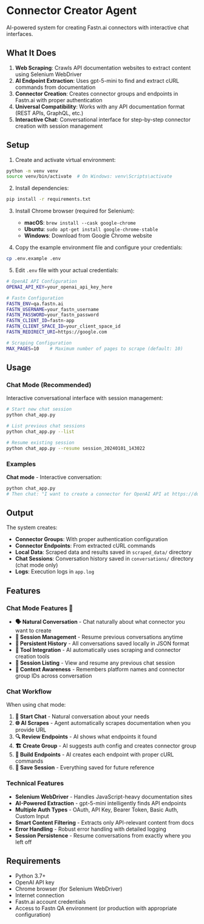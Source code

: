# Connector Creator Agent

AI-powered system for creating Fastn.ai connectors with interactive chat interfaces.

## What It Does

1. **Web Scraping**: Crawls API documentation websites to extract content using Selenium WebDriver
2. **AI Endpoint Extraction**: Uses gpt-5-mini to find and extract cURL commands from documentation
3. **Connector Creation**: Creates connector groups and endpoints in Fastn.ai with proper authentication
4. **Universal Compatibility**: Works with any API documentation format (REST APIs, GraphQL, etc.)
5. **Interactive Chat**: Conversational interface for step-by-step connector creation with session management

## Setup

1. Create and activate virtual environment:
```bash
python -m venv venv
source venv/bin/activate  # On Windows: venv\Scripts\activate
```

2. Install dependencies:
```bash
pip install -r requirements.txt
```

3. Install Chrome browser (required for Selenium):
   - **macOS**: `brew install --cask google-chrome`
   - **Ubuntu**: `sudo apt-get install google-chrome-stable`  
   - **Windows**: Download from Google Chrome website

4. Copy the example environment file and configure your credentials:
```bash
cp .env.example .env
```

5. Edit `.env` file with your actual credentials:
```bash
# OpenAI API Configuration
OPENAI_API_KEY=your_openai_api_key_here

# Fastn Configuration
FASTN_ENV=qa.fastn.ai
FASTN_USERNAME=your_fastn_username
FASTN_PASSWORD=your_fastn_password
FASTN_CLIENT_ID=fastn-app
FASTN_CLIENT_SPACE_ID=your_client_space_id
FASTN_REDIRECT_URI=https://google.com

# Scraping Configuration
MAX_PAGES=10    # Maximum number of pages to scrape (default: 10)
```

## Usage

### Chat Mode (Recommended)
Interactive conversational interface with session management:

```bash
# Start new chat session
python chat_app.py

# List previous chat sessions
python chat_app.py --list

# Resume existing session
python chat_app.py --resume session_20240101_143022
```

### Examples

**Chat mode** - Interactive conversation:
```bash
python chat_app.py
# Then chat: "I want to create a connector for OpenAI API at https://docs.openai.com/api"
```

## Output

The system creates:
- **Connector Groups**: With proper authentication configuration
- **Connector Endpoints**: From extracted cURL commands
- **Local Data**: Scraped data and results saved in `scraped_data/` directory
- **Chat Sessions**: Conversation history saved in `conversations/` directory (chat mode only)
- **Logs**: Execution logs in `app.log`

## Features

### Chat Mode Features 💬
- **🗣️ Natural Conversation** - Chat naturally about what connector you want to create
- **📁 Session Management** - Resume previous conversations anytime
- **🔄 Persistent History** - All conversations saved locally in JSON format
- **🤖 Tool Integration** - AI automatically uses scraping and connector creation tools
- **📝 Session Listing** - View and resume any previous chat session
- **🎯 Context Awareness** - Remembers platform names and connector group IDs across conversation

### Chat Workflow
When using chat mode:

1. **💬 Start Chat** - Natural conversation about your needs
2. **🌐 AI Scrapes** - Agent automatically scrapes documentation when you provide URL
3. **🔍 Review Endpoints** - AI shows what endpoints it found
4. **🏗️ Create Group** - AI suggests auth config and creates connector group
5. **🔧 Build Endpoints** - AI creates each endpoint with proper cURL commands
6. **💾 Save Session** - Everything saved for future reference

### Technical Features
- **Selenium WebDriver** - Handles JavaScript-heavy documentation sites
- **AI-Powered Extraction** - gpt-5-mini intelligently finds API endpoints
- **Multiple Auth Types** - OAuth, API Key, Bearer Token, Basic Auth, Custom Input
- **Smart Content Filtering** - Extracts only API-relevant content from docs
- **Error Handling** - Robust error handling with detailed logging
- **Session Persistence** - Resume conversations from exactly where you left off

## Requirements

- Python 3.7+
- OpenAI API key
- Chrome browser (for Selenium WebDriver)
- Internet connection
- Fastn.ai account credentials
- Access to Fastn QA environment (or production with appropriate configuration)